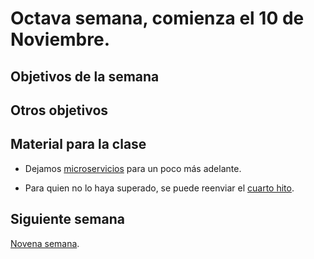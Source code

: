# Octava semana, comienza el 10 de Noviembre.

## Objetivos de la semana


## Otros objetivos


## Material para la clase


* Dejamos
  [microservicios](http://jj.github.io/IV/documentos/temas/Microservicios) para
  un poco más adelante.

- Para quien no lo haya superado, se puede reenviar el [cuarto hito](http://jj.github.io/IV/documentos/proyecto/4.CI).

## Siguiente semana

[Novena semana](semana-09.md).

